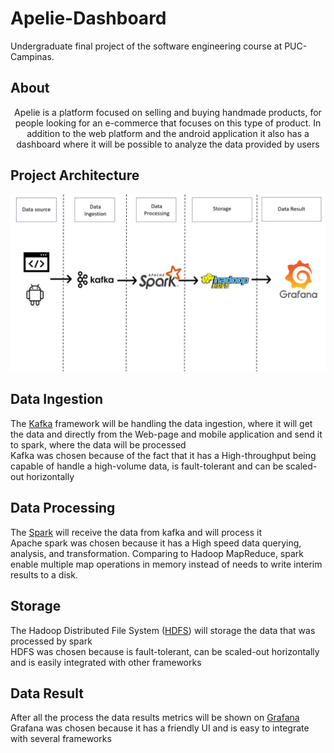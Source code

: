 # Apelie-Dashboard
Undergraduate final project of the software engineering course at PUC-Campinas.

## About
<p align="center">Apelie is a platform focused on selling and buying handmade products, for people looking for an e-commerce that focuses on this type of product. In addition to the web platform and the android application it also has a dashboard where it will be possible to analyze the data provided by users</p>

## Project Architecture
![pipeline](Images/Pipeline.jpg)

## Data Ingestion
<p>
  The <a href="https://kafka.apache.org/">Kafka</a> framework will be handling the data ingestion, where it will get the data and directly from the Web-page and mobile application and send it to spark, where the data will be processed
  <br>
  Kafka was chosen because of the fact that it has a High-throughput being capable of handle a high-volume data, is fault-tolerant and can be scaled-out horizontally
</p>

## Data Processing
<p>
  The <a href="http://spark.apache.org/">Spark</a> will receive the data from kafka and will process it
  <br>
  Apache spark was chosen because it has a High speed data querying, analysis, and transformation. Comparing to Hadoop MapReduce, spark enable multiple map operations in memory instead of needs to write interim results to a disk.
 
</p>

## Storage
<p>
  The Hadoop Distributed File System (<a href="https://hadoop.apache.org/docs/r1.2.1/hdfs_design.html">HDFS</a>) will storage the data that was processed by spark
  <br>
  HDFS was chosen because is fault-tolerant, can be scaled-out horizontally and is easily integrated with other frameworks
</p>

## Data Result
<p>
  After all the process the data results metrics will be shown on <a href="https://grafana.com/">Grafana</a>
  <br>
  Grafana was chosen because it has a friendly UI and is easy to integrate with several frameworks
</p>
